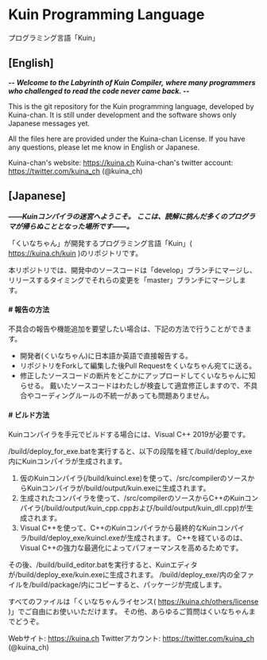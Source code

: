 # Kuin Programming Language
プログラミング言語「Kuin」

## [English]

***-- Welcome to the Labyrinth of Kuin Compiler,***
***where many programmers who challenged to read the code never came back. --***

This is the git repository for the Kuin programming language, developed by Kuina-chan.
It is still under development and the software shows only Japanese messages yet.

All the files here are provided under the Kuina-chan License.
If you have any questions, please let me know in English or Japanese.

Kuina-chan's website: <https://kuina.ch>
Kuina-chan's twitter account: <https://twitter.com/kuina_ch> (@kuina_ch)

## [Japanese]

***――Kuinコンパイラの迷宮へようこそ。***
***ここは、読解に挑んだ多くのプログラマが帰らぬこととなった場所です――。***

「くいなちゃん」が開発するプログラミング言語「Kuin」( <https://kuina.ch/kuin> )のリポジトリです。

本リポジトリでは、開発中のソースコードは「develop」ブランチにマージし、リリースするタイミングでそれらの変更を「master」ブランチにマージします。

#### # 報告の方法
不具合の報告や機能追加を要望したい場合は、下記の方法で行うことができます。
* 開発者(くいなちゃん)に日本語か英語で直接報告する。
* リポジトリをForkして編集した後Pull Requestをくいなちゃん宛てに送る。
* 修正したソースコードの断片をどこかにアップロードしてくいなちゃんに知らせる。
戴いたソースコードはわたしが検査して適宜修正しますので、不具合やコーディングルールの不統一があっても問題ありません。

#### # ビルド方法
Kuinコンパイラを手元でビルドする場合には、Visual C++ 2019が必要です。

/build/deploy_for_exe.batを実行すると、以下の段階を経て/build/deploy_exe内にKuinコンパイラが生成されます。
1. 仮のKuinコンパイラ(/build/kuincl.exe)を使って、/src/compilerのソースからKuinコンパイラが/build/output/kuin.exeに生成されます。
2. 生成されたコンパイラを使って、/src/compilerのソースからC++のKuinコンパイラ(/build/output/kuin_cpp.cppおよび/build/output/kuin_dll.cpp)が生成されます。
3. Visual C++を使って、C++のKuinコンパイラから最終的なKuinコンパイラ/build/deploy_exe/kuincl.exeが生成されます。
C++を経ているのは、Visual C++の強力な最適化によってパフォーマンスを高めるためです。

その後、/build/build_editor.batを実行すると、Kuinエディタが/build/deploy_exe/kuin.exeに生成されます。
/build/deploy_exe/内の全ファイルを/build/package/内にコピーすると、パッケージが完成します。

すべてのファイルは「くいなちゃんライセンス( <https://kuina.ch/others/license> )」でご自由にお使いいただけます。
その他、あらゆるご質問はくいなちゃんまでどうぞ。

Webサイト: <https://kuina.ch>
Twitterアカウント: <https://twitter.com/kuina_ch> (@kuina_ch)
